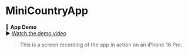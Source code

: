 # MiniCountryApp

🎥 **App Demo**  
▶️ [Watch the demo video](media/Simulator_Screen_Recording_-_iPhone_16_Pro_-_2025-06-26_at_10.46.34.mp4)

> This is a screen recording of the app in action on an iPhone 16 Pro.
